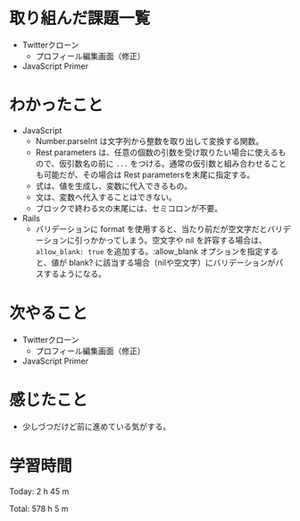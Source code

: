 # 取り組んだ課題一覧
- Twitterクローン
  - プロフィール編集画面（修正）
- JavaScript Primer

# わかったこと
- JavaScript
  - Number.parseInt は文字列から整数を取り出して変換する関数。
  - Rest parameters は、任意の個数の引数を受け取りたい場合に使えるもので、仮引数名の前に `...` をつける。通常の仮引数と組み合わせることも可能だが、その場合は Rest parametersを末尾に指定する。
  - 式は、値を生成し、変数に代入できるもの。
  - 文は、変数へ代入することはできない。
  - ブロックで終わる`文`の末尾には、セミコロンが不要。
- Rails
  - バリデーションに format を使用すると、当たり前だが空文字だとバリデーションに引っかかってしまう。空文字や nil を許容する場合は、`allow_blank: true` を追加する。:allow_blank オプションを指定すると、値が blank? に該当する場合（nilや空文字）にバリデーションがパスするようになる。

# 次やること
- Twitterクローン
  - プロフィール編集画面（修正）
- JavaScript Primer

# 感じたこと
- 少しづつだけど前に進めている気がする。

# 学習時間
Today: 2 h 45 m

Total: 578 h 5 m
